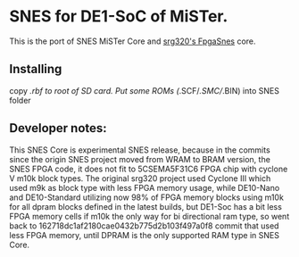 # SNES for DE1-SoC of MiSTer.

This is the port of SNES MiSTer Core and [srg320's FpgaSnes](https://github.com/srg320/FpgaSnes) core.

## Installing
copy *.rbf to root of SD card. Put some ROMs (*.SCF/*.SMC/*.BIN) into SNES folder

## Developer notes:
This SNES Core is experimental SNES release, because in the commits since the origin SNES project moved from WRAM to BRAM version, the SNES FPGA code, it does not fit to 5CSEMA5F31C6 FPGA chip with cyclone V m10k block types. The original srg320 project used Cyclone III which used m9k as block type with less FPGA memory usage, while DE10-Nano and DE10-Standard utilizing now 98% of FPGA  memory blocks using m10k for all dpram blocks defined in the latest builds, but DE1-Soc has a bit less FPGA memory cells if m10k the only way for bi directional ram type, so went back to 162718dc1af2180cae0432b775d2b103f497a0f8 commit that used less FPGA memory, until DPRAM is the only supported RAM type in SNES Core.
